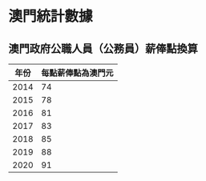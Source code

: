 # 澳門統計數據

## 澳門政府公職人員（公務員）薪俸點換算

|年份|每點薪俸點為澳門元|
|---|---|
|2014|74|
|2015|78|
|2016|81|
|2017|83|
|2018|85|
|2019|88|
|2020|91|

